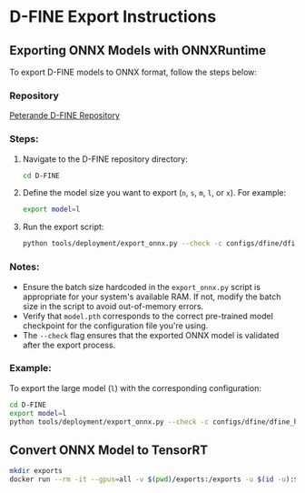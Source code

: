 # **D-FINE Export Instructions**  

## **Exporting ONNX Models with ONNXRuntime**  
To export D-FINE models to ONNX format, follow the steps below:  

### **Repository**  
[Peterande D-FINE Repository](https://github.com/Peterande/D-FINE)  

### **Steps:**  
1. Navigate to the D-FINE repository directory:  
   ```bash
   cd D-FINE
   ```  

2. Define the model size you want to export (`n`, `s`, `m`, `l`, or `x`). For example:  
   ```bash
   export model=l
   ```  

3. Run the export script:  
   ```bash
   python tools/deployment/export_onnx.py --check -c configs/dfine/dfine_hgnetv2_${model}_coco.yml -r model.pth
   ```  

### **Notes:**  
- Ensure the batch size hardcoded in the `export_onnx.py` script is appropriate for your system's available RAM. If not, modify the batch size in the script to avoid out-of-memory errors.  
- Verify that `model.pth` corresponds to the correct pre-trained model checkpoint for the configuration file you're using.  
- The `--check` flag ensures that the exported ONNX model is validated after the export process.  

### **Example:**  
To export the large model (`l`) with the corresponding configuration:  
```bash
cd D-FINE
export model=l
python tools/deployment/export_onnx.py --check -c configs/dfine/dfine_hgnetv2_l_coco.yml -r model.pth
```

## **Convert ONNX Model to TensorRT**
```bash
mkdir exports
docker run --rm -it --gpus=all -v $(pwd)/exports:/exports -u $(id -u):$(id -g) --ipc=host --ulimit memlock=-1 --ulimit stack=67108864 -v $(pwd)/model.onnx:/workspace/model.onnx -w /workspace nvcr.io/nvidia/tensorrt:24.12-py3 /bin/bash -cx "trtexec --onnx="model.onnx" --saveEngine="model.engine" --fp16"
```
